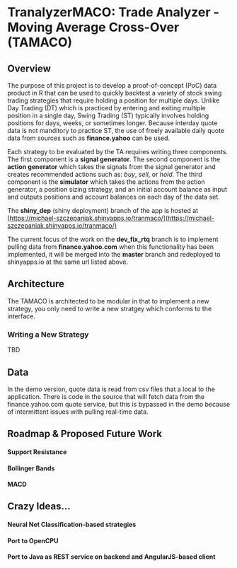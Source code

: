 # TranalyzerMACO: Trade Analyzer - Moving Average Cross-Over (TAMACO)

## Overview
The purpose of this project is to develop a proof-of-concept (PoC) data product in R that can be used to quickly backtest a variety of stock swing trading strategies that require holding a position for multiple days.  Unlike Day Trading (DT) which is practiced by entering and exiting multiple position in a single day, Swing Trading (ST) typically involves holding positions for days, weeks, or sometimes longer.  Because interday quote data is not manditory to practice ST, the use of freely available daily quote data from sources such as **finance.yahoo** can be used.

Each strategy to be evaluated by the TA requires writing three components.  The first component is a **signal generator**.  The second component is the **action generator** which takes the signals from the signal generator and creates recommended actions such as: *buy*, *sell*, or *hold*.  The third component is the **simulator** which takes the actions from the action generator, a position sizing strategy, and an initial account balance as input and outputs positions and account balances on each day of the data set.

The **shiny_dep** (shiny deployment) branch of the app is hosted at [https://michael-szczepaniak.shinyapps.io/tranmaco/](https://michael-szczepaniak.shinyapps.io/tranmaco/)

The current focus of the work on the **dev_fix_rtq** branch is to implement pulling data from **finance.yahoo.com** when this functionality has been implemented, it will be merged into the **master** branch and redeployed to shinyapps.io at the same url listed above.

## Architecture
The TAMACO is architected to be modular in that to implement a new strategy, you only need to write a new stratgey which conforms to the interface.

### Writing a New Strategy
TBD

## Data
In the demo version, quote data is read from csv files that a local to the application.  There is code in the source that will fetch data from the finance.yahoo.com quote service, but this is bypassed in the demo because of intermittent issues with pulling real-time data.

## Roadmap & Proposed Future Work
#### Support Resistance
#### Bollinger Bands
#### MACD

## Crazy Ideas...
#### Neural Net Classification-based strategies
#### Port to OpenCPU
#### Port to Java as REST service on backend and AngularJS-based client